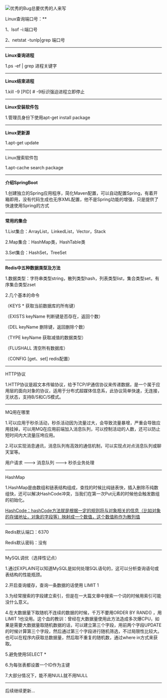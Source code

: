 ![优秀的Bug总要优秀的人来写](https://ss3.bdstatic.com/70cFv8Sh_Q1YnxGkpoWK1HF6hhy/it/u=1821742704,3547241851&fm=27&gp=0.jpg)

Linux查询端口号：**

1、lsof -i:端口号

2、netstat -tunlp|grep 端口号

******************************************

**Linux查询进程**

1.ps -ef | grep 进程关键字

************

**Linux结束进程**

1.kill -9 [PID]	# -9标识强迫进程立即停止

********

**Linux安装软件包**

1.管理员身份下使用apt-get install package

**********

**Linux更新源**

1.apt-get update

*************

Linux搜索软件包

1.apt-cache search package

************

**介绍SpringBoot**

1.创建独立的Spring应用程序，简化Maven配置，可以自动配置Spring，有着开箱即用，没有代码生成也无序XML配置，他不是Spring功能的增强，只是提供了快速使用Spring的方式

**********

**常用的集合**

1.List集合：ArrayList，LinkedList，Vector，Stack

2.Map集合：HashMap类，HashTable类

3.Set集合：HashSet，TreeSet

*****

**Redis中五种数据类型及方法**

1.数据类型：字符串类型string，散列类型hash，列表类型list，集合类型set，有序集合类型zset

2.几个基本的命令

（KEYS * 获取当前数据库的所有键）

（EXISTS keyName 判断键是否存在，返回个数）

（DEL keyName 删除键，返回删除个数）

（TYPE keyName 获取减值的数据类型）

（FLUSHALL 清空所有数据库）

（CONFIG [get、set] redis配置）

******

HTTP协议

1.HTTP协议是超文本传输协议，给予TCP/IP通信协议来传递数据，是一个属于应用层的面向对象的协议，适用于分布式超媒体信息系，此协议简单快速，无连接，无状态，支持B/S和C/S模式。

******

MQ用在哪里

1.可以应用于秒杀活动，秒杀活动因为流量过大，会导致流量暴增，严重会导致应用挂掉，可以用MQ在应用前端加入消息队列，可以控制活动的人数，还可以防止短时间内大流量压垮应用。

2.可以实现消息通讯，消息队列有高效的通信机制，可以实现点对点消息队列或聊天室等。

用户请求 ———> 消息队列 ———> 秒杀业务处理

*******

HashMap

1.HashMap是由数组和链表结构组成，查找的时候比纯链表快，插入删除币纯数组快，还可以解决HashCode冲突，当我们在第一次Put元素的时候他会触发数组的初始化。

<u>HashCode：hashCode方法就是根据一定的规则将与对象相关的信息（比如对象的存储地址，对象的字段等）映射成一个数值，这个数值称作为散列值</u>

******

Redis默认端口：6370

Redis默认密码：没有

**********

MySQL调优（选择性记点）

1.通过EXPLAIN可以知道MySQL是如何处理SQL语句的，这可以分析查询语句或表结构的性能瓶颈。

2.开启查询缓存，查询一条数据的话使用 LIMIT 1

3.为经常搜索的字段建立索引，但是在一大篇文章中搜索一个词的时候用索引可能没什么意义。

4.在大数据量下取随机不连续的数据的时候，千万不要用ORDER BY RAND() ，用LIMIT 1也没用。这个血的教训：曾经在大数据量使用此方法造成多次爆CPU，如果是需要大数据量取随机数据的话，可以建立第三个字段，用前两个字段UPDATE的时候计算第三个字段，然后通过第三个字段进行随机筛选，不过局限性比较大。也可以在程序内获取总数据量，然后取不重复的随机数，通过where in方式来获取。

5.避免使用SELECT *

6.为每张表都设置一个ID作为主键

7.大部分情况下，能不用NULL就不用NULL

********

后续继续更新...